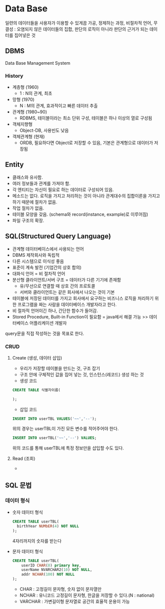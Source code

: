 # Data Base

일련의 데이터들을 사용자가 이용할 수 있게끔 가공, 정제하는 과정, 비절차적 언어, 무결성 : 오염되지 않은 데이터들의 집합, 판단의 로직이 아니라 판단의 근거가 되는 데이터를 집어넣은 것

## DBMS

Data Base Management System

### History

- 계층형 (1960)
  - 1 : N의 관계, 최초 
- 망형 (1970)
  - N : M의 관계, 효과적이고 빠른 데이터 추출
- 관계형 (1980~90)
  - RDBMS, 테이블이라는 최소 단위 구성, 테이블은 하나 이상의 열로 구성됨 
- 객체지향형 
  - Object-DB, 사용빈도 낮음
- 객체관계형 (현재)
  - ORDB,  필요하다면 Object로 저장할 수 있음, 기본은 관계형으로 데이터가 저장됨

## Entity

- 클래스와 유사함.
- 여러 정보들과 관계를 가져야 함.
- 각 엔티티는 자신이 필요로 하는 데이터로 구성되어 있음.
- 메소드는 없다. 로직을 가지고 처리하는 것이 아니라 관계대수의 집합이론을 가지고 하기 때문에 절차가 없음.
- 작업 절차가 없음.
- 테이블 모양을 갖음. (schema와 record(instance, example)로 이루어짐)
- 파일 구조의 확장.

## SQL(Structured Query Language)

- 관계형 데이터베이스에서 사용되는 언어
- DBMS 제작회사와 독립적
- 다른 시스템으로 이식성 좋음
- 표준이 계속 발전 (기업간의 상호 합의)
- 대화식 언어 = 비 절차적 언어
- 분산형 클라이언트/서버 구조 = 데이터가 다른 기기에 존재함
  - 유/무선으로 연결할 때 상호 간의 프로토콜 
  - 서버와 클라이언트는 같은 회사에서 나오는 것이 기본
- 테이블에 저장된 데이터를 가지고 회사에서 요구하는 비즈니스 로직을 처리하기 위한 프로그램을 짜는 사람을 데이터베이스 개발자라고 한다.
- 비 절차적 언어이긴 하나, 간단한 함수가 들어감.
- Stored Procedure, Built-in Function이 필요함 = java에서 해결 가능 >> 데이터베이스 어플리케이션 개발자

query문을 직접 작성하는 것을 목표로 한다.

### CRUD

1. Create (생성, 데이터 삽입)

   - 우리가 저장할 테이블을 만드는 것, 구조 잡기
   - 구조 안에 구체적인 값을 집어 넣는 것, 인스턴스(레코드) 생성 하는 것
   - 생성 코드

   ```sql
   CREATE TABLE 식별자이름(
       
   );
   ```

   - 삽입 코드

   ```sql
   INSERT INTO userTBL VALUES('~~','--');
   ```

   위의 경우는 userTBL이 가진 모든 변수를 적어주어야 한다.

   ```sql
   INSERT INTO userTBL('~~','--') VALUES;
   ```

   위의 코드를 통해 userTBL에 특정 정보만을 삽입할 수도 있다.

2. Read (조회)

   - 

## SQL 문법

### 데이터 형식

- 숫자 데이터 형식

  ```sql
  CREATE TABLE userTBL(
  	birthYear NUMbER(4) NOT NULL
  );
  ```

  4자리까지의 숫자를 받는다

- 문자 데이터 형식

  ```sql
  CREATE TABLE userTBL(
      userID CHAR(8) primary key,
      userName NVARCHAR2(10) NOT NULL,
      addr NCHAR(100) NOT NULL
  );
  ```

  - CHAR : 고정길이 문자형, 숫자 없이 문자열만 
  - NCHAR : 유니코드 고정길이 문자형, 한글을 저장할 수 있다.(N : national)
  - VARCHAR : 가변길이형 문자열로 공간의 효율적 운용이 가능